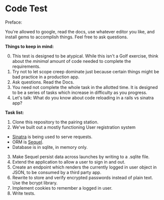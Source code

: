 Code Test
====

Preface:

You're allowed to google, read the docs, use whatever editor you like, and install gems to accomplish things.  Feel free to ask questions.

**Things to keep in mind:**

0. This test is designed to be atypical. While this isn't a Golf exercise, think about the *minimal* amount of code needed to complete the requirements.
1. Try not to let scope creep dominate just because certain things might be bad practice in a production app. 
2. Ask questions. Read the Docs.
3. You need not complete the whole task in the allotted time. It is designed to be a series of tasks which increase in difficulty as you progress.
4. Let's talk: What do you know about code reloading in a rails vs sinatra app?

**Task list:**

1. Clone this repository to the pairing station.
2. We've built out a mostly functioning User registration system
  - [Sinatra](http://www.sinatrarb.com/intro.html) is being used to serve requests.
  - ORM is [Sequel](http://sequel.jeremyevans.net/rdoc/).
  - Database is in sqlite, in memory only.
3. Make Sequel persist data across launches by writing to a .sqlite file.
4. Extend the application to allow a user to sign in and out.
6. Create an endpoint which renders the currently logged in user object in JSON, to be consumed by a third party app.
5. Rewrite to store and verify encrypted passwords instead of plain text. Use the bcrypt library.
7. Implement cookies to remember a logged in user.
8. Write tests.
